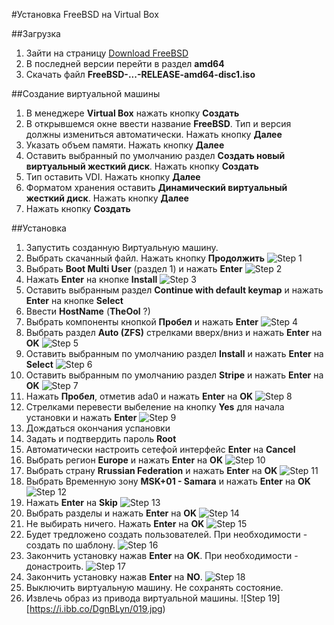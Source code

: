 #Установка FreeBSD на Virtual Box

##Загрузка
  1. Зайти на страницу <a href="https://www.freebsd.org/where.html">Download FreeBSD</a>
  2. В последней версии перейти в раздел **amd64**
  3. Скачать файл **FreeBSD-...-RELEASE-amd64-disc1.iso**
  
##Создание виртуальной машины
  1. В менеджере **Virtual Box** нажать кнопку **Создать**
  2. В открывшемся окне ввести название **FreeBSD**. Тип и версия должны измениться автоматически. Нажать кнопку **Далее**
  3. Указать объем памяти. Нажать кнопку **Далее**
  4. Оставить выбранный по умолчанию раздел **Создать новый виртуальный жесткий диск**. Нажать кнопку **Создать**
  5. Тип оставить VDI. Нажать кнопку **Далее**
  6. Форматом хранения оставить **Динамический виртуальный жесткий диск**. Нажать кнопку **Далее**
  7. Нажать кнопку **Создать**
  
##Установка
  1. Запустить созданную Виртуальную машину.
  2. Выбрать скачанный файл. Нажать кнопку **Продолжить**
  ![Step 1](https://i.ibb.co/YdDp0fX/001.jpg)
  3. Выбрать **Boot Multi User** (раздел 1) и нажать **Enter**
  ![Step 2](https://i.ibb.co/gSsfp36/002.jpg)
  4. Нажать **Enter** на кнопке **Install**
  ![Step 3](https://i.ibb.co/9N5N3Pd/003.jpg)
  5. Оставить выбранным раздел **Continue with default keymap** и нажать **Enter** на кнопке **Select**
  6. Ввести **HostName** (**TheOol** ?)
  7. Выбрать компоненты кнопкой **Пробел** и нажать **Enter**
  ![Step 4](https://i.ibb.co/M6fgxjd/004.jpg) 
  8. Выбрать раздел **Auto (ZFS)** стрелками вверх/вниз и нажать **Enter** на **OK**
  ![Step 5](https://i.ibb.co/VjRjQ3f/005.jpg)
  9. Оставить выбранным по умолчанию раздел **Install** и нажать **Enter** на **Select**
  ![Step 6](https://i.ibb.co/6gy38vT/006.jpg)
  10. Оставить выбранным по умолчанию раздел **Stripe** и нажать **Enter** на **OK**
  ![Step 7](https://i.ibb.co/CKKj8Wr/007.jpg)
  11. Нажать **Пробел**, отметив ada0 и нажать **Enter** на **OK**
  ![Step 8](https://i.ibb.co/vBB3nn0/008.jpg)
  12. Стрелками перевести выбеление на кнопку **Yes** для начала установки и нажать **Enter** 
  ![Step 9](https://i.ibb.co/mCLhvLX/009.jpg)
  13. Дождаться окончания успановки
  14. Задать и подтвердить пароль **Root**
  15. Автоматически настроить сетефой интерфейс **Enter** на **Cancel**
  16. Выбрать регион **Europe** и нажать **Enter** на **OK**
  ![Step 10](https://i.ibb.co/nDF61tz/010.jpg)
  17. Выбрать страну **Rrussian Federation** и нажать **Enter** на **OK**
  ![Step 11](https://i.ibb.co/wpXXbfn/011.jpg)
  18. Выбрать Временную зону **MSK+01 - Samara** и нажать **Enter** на **OK**
  ![Step 12](https://i.ibb.co/yyQ33pZ/012.jpg)
  19. Нажать **Enter** на **Skip**
  ![Step 13](https://i.ibb.co/vPvYkh4/013.jpg)
  20. Выбрать разделы и нажать **Enter** на **OK**
  ![Step 14](https://i.ibb.co/b7pHT2Q/014.jpg)
  21. Не выбирать ничего. Нажать **Enter** на **OK**
  ![Step 15](https://i.ibb.co/Zm0r9cs/015.jpg)
  22. Будет тредложено создать пользователей. При необходимости - создать по шаблону.
  ![Step 16](https://i.ibb.co/xGrynZ9/016.jpg)
  23. Закончить установку нажав **Enter** на **OK**. При необходимости - донастроить.
  ![Step 17](https://i.ibb.co/yn0YNTt/017.jpg)
  24. Закончить установку нажав **Enter** на **NO**.
  ![Step 18](https://i.ibb.co/Gsy9yr3/018.jpg)
  25. Выключить виртуальную машину. Не сохранять состояние.
  26. Извлечь образ из привода виртуальной машины.
  ![Step 19][https://i.ibb.co/DgnBLyn/019.jpg)